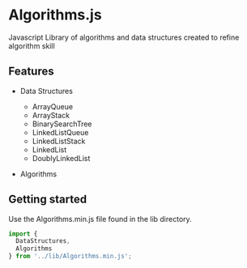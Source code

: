 # Algorithms.js
Javascript Library of algorithms and data structures created to refine algorithm skill

## Features

* Data Structures
  - ArrayQueue
  - ArrayStack
  - BinarySearchTree
  - LinkedListQueue
  - LinkedListStack
  - LinkedList
  - DoublyLinkedList

* Algorithms

## Getting started
Use the Algorithms.min.js file found in the lib directory.

```js
import {
  DataStructures,
  Algorithms
} from '../lib/Algorithms.min.js';

```
